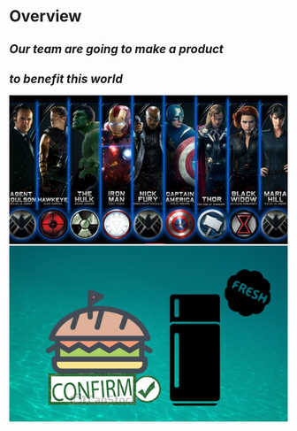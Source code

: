 # Overview
  ## *Our team are going to make a product*
  ## *to benefit this world*
![英雄](https://github.com/midterm2/fresh_food/blob/master/image/superhero.jpeg)
![真正的封面](https://github.com/midterm2/fresh_food/blob/master/image/%E5%B0%81%E9%9D%A2.jpg)
